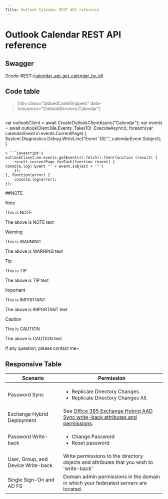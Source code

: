 ```yaml
---
Title: Outlook Calendar REST API reference
---
```


# Outlook Calendar REST API reference


## <a id="Swagger"> </a> Swagger


[!code-REST-i[calendar_api_get_calendar_by_id](trydata/calendar_api_get_calendar_by_id.json)]


## <a id="Code_table"> </a>Code table


> [!div class="tabbedCodeSnippets" data-resources="OutlookServices.Calendar"]
> ```cs-i
var outlookClient = await CreateOutlookClientAsync("Calendar");
var events = await outlookClient.Me.Events
  .Take(10)
  .ExecuteAsync();
foreach(var calendarEvent in events.CurrentPage)
{
  System.Diagnostics.Debug.WriteLine("Event '{0}'.", calendarEvent.Subject);
}
```
> ```javascript-i
outlookClient.me.events.getEvents().fetch().then(function (result) {
    result.currentPage.forEach(function (event) {
console.log('Event "' + event.subject + '"')
    });
}, function(error) {
    console.log(error);
});
```

##NOTE
> [!NOTE]
> This is NOTE

The above is NOTE text

> [!WARNING]
> This is WARNING

The above is WARNING text

> [!TIP]
> This is TIP

The above is TIP text

> [!IMPORTANT]
> This is IMPORTANT

The above is IMPORTANT text

> [!CAUTION]
> This is CAUTION

The above is CAUTION text

If any question, please contact me~

## <a> </a>Responsive Table
Scenario  |Permission
------------- | ------------- |
Password Sync| <ul><li>Replicate Directory Changes.</li>  <li>Replicate Directory Changes All.</li></ul>
Exchange Hybrid Deployment|See [Office 365 Exchange Hybrid AAD Sync write-back attributes and permissions](https://msdn.microsoft.com/library/azure/dn757602.aspx#exchange).
Password Write-back | <ul><li>Change Password</li><li>Reset password</li></ul>
User, Group, and Device Write-back|Write permissions to the directory objects and attributes that you wish to 'write-back'
Single Sign-On and AD FS| Domain admin permissions in the domain in which your federated servers are located. 
